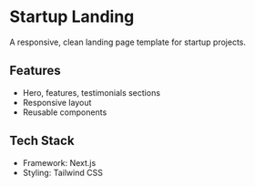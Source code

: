 # Startup Landing

A responsive, clean landing page template for startup projects.

## Features
- Hero, features, testimonials sections
- Responsive layout
- Reusable components

## Tech Stack
- Framework: Next.js
- Styling: Tailwind CSS
